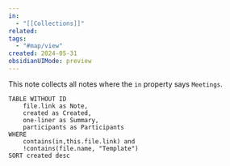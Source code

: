 ```yaml
---
in:
  - "[[Collections]]"
related: 
tags:
  - "#map/view"
created: 2024-05-31
obsidianUIMode: preview
---
```

This note collects all notes where the `in` property says `Meetings`.

```dataview
TABLE WITHOUT ID
	file.link as Note,
	created as Created,
	one-liner as Summary,
	participants as Participants
WHERE
	contains(in,this.file.link) and
	!contains(file.name, "Template")
SORT created desc
```
